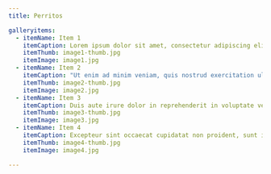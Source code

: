 ```yaml
---
title: Perritos

galleryitems:
  - itemName: Item 1
    itemCaption: Lorem ipsum dolor sit amet, consectetur adipiscing elit, sed do eiusmod tempor incididunt ut labore et dolore magna aliqua.
    itemThumb: image1-thumb.jpg
    itemImage: image1.jpg
  - itemName: Item 2
    itemCaption: "Ut enim ad minim veniam, quis nostrud exercitation ullamco laboris nisi ut aliquip ex ea commodo consequat."
    itemThumb: image2-thumb.jpg
    itemImage: image2.jpg
  - itemName: Item 3
    itemCaption: Duis aute irure dolor in reprehenderit in voluptate velit esse cillum dolore eu fugiat nulla pariatur.
    itemThumb: image3-thumb.jpg
    itemImage: image3.jpg
  - itemName: Item 4
    itemCaption: Excepteur sint occaecat cupidatat non proident, sunt in culpa qui officia deserunt mollit anim id est laborum.
    itemThumb: image4-thumb.jpg
    itemImage: image4.jpg

---
```

